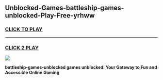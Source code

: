 
## Unblocked-Games-battleship-games-unblocked-Play-Free-yrhww
<h3>
<a href="https://premium76.site?title=battleship-games-unblocked&ref=18A1">CLICK TO PLAY</a></h3>
<hr>

<h3>
<a href="https://premium76.site?title=battleship-games-unblocked&ref=18A1">CLICK 2 PLAY</a>
  
</h3>

<a href="https://premium76.site?title=battleship-games-unblocked&ref=18A1"><img src="https://clearcache.store/games.png"></a>


**battleship-games-unblocked games unblocked: Your Gateway to Fun and Accessible Online Gaming**
